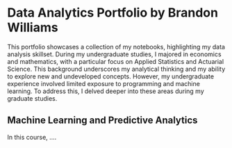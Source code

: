 # Data Analytics Portfolio by Brandon Williams
This portfolio showcases a collection of my notebooks, highlighting my data analysis skillset. During my undergraduate studies, I majored in economics and mathematics, with a particular focus on Applied Statistics and Actuarial Science. This background underscores my analytical thinking and my ability to explore new and undeveloped concepts. However, my undergraduate experience involved limited exposure to programming and machine learning. To address this, I delved deeper into these areas during my graduate studies.

## Machine Learning and Predictive Analytics 
In this course, ....
